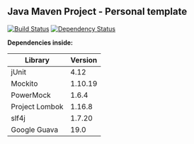 ## **Java Maven Project - Personal template**
[![Build Status](https://travis-ci.org/svetlozarkirkov/java-maven-project-template.svg?branch=master)](https://travis-ci.org/svetlozarkirkov/java-maven-project-template)   [![Dependency Status](https://www.versioneye.com/user/projects/56edcc1535630e003e0a7aed/badge.svg?style=flat)](https://www.versioneye.com/user/projects/56edcc1535630e003e0a7aed)

**Dependencies inside:**

|Library|Version|
|-------|-------|
|jUnit|4.12|
|Mockito|1.10.19|
|PowerMock|1.6.4|
|Project Lombok|1.16.8|
|slf4j|1.7.20|
|Google Guava|19.0|
